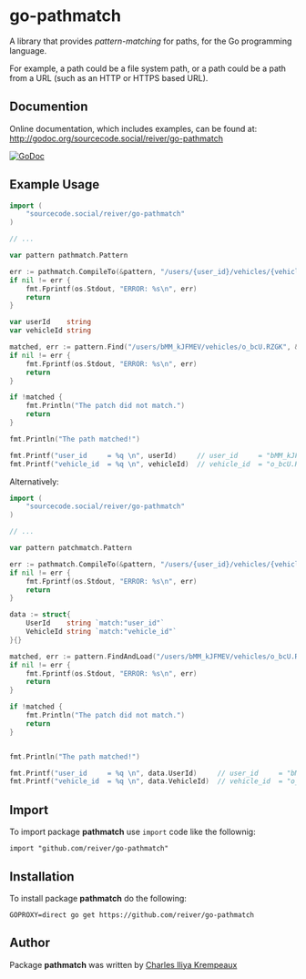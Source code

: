 # go-pathmatch

A library that provides *pattern-matching* for paths, for the Go programming language.

For example, a path could be a file system path, or a path could be a path from a URL (such as an HTTP or HTTPS based URL).


## Documention

Online documentation, which includes examples, can be found at: http://godoc.org/sourcecode.social/reiver/go-pathmatch

[![GoDoc](https://godoc.org/sourcecode.social/reiver/go-pathmatch?status.svg)](https://godoc.org/sourcecode.social/reiver/go-pathmatch)


## Example Usage
```go
import (
	"sourcecode.social/reiver/go-pathmatch"
)

// ...

var pattern pathmatch.Pattern

err := pathmatch.CompileTo(&pattern, "/users/{user_id}/vehicles/{vehicle_id}")
if nil != err {
	fmt.Fprintf(os.Stdout, "ERROR: %s\n", err)
	return
}

var userId    string
var vehicleId string

matched, err := pattern.Find("/users/bMM_kJFMEV/vehicles/o_bcU.RZGK", &userId, &vehicleId)
if nil != err {
	fmt.Fprintf(os.Stdout, "ERROR: %s\n", err)
	return
}

if !matched {
	fmt.Println("The patch did not match.")
	return
}

fmt.Println("The path matched!")

fmt.Printf("user_id     = %q \n", userId)     // user_id     = "bMM_kJFMEV"
fmt.Printf("vehicle_id  = %q \n", vehicleId)  // vehicle_id  = "o_bcU.RZGK"
```

Alternatively:
```go
import (
	"sourcecode.social/reiver/go-pathmatch"
)

// ...

var pattern patchmatch.Pattern

err := pathmatch.CompileTo(&pattern, "/users/{user_id}/vehicles/{vehicle_id}")
if nil != err {
	fmt.Fprintf(os.Stdout, "ERROR: %s\n", err)
	return
}

data := struct{
	UserId    string `match:"user_id"`
	VehicleId string `match:"vehicle_id"`
}{}

matched, err := pattern.FindAndLoad("/users/bMM_kJFMEV/vehicles/o_bcU.RZGK", &data)
if nil != err {
	fmt.Fprintf(os.Stdout, "ERROR: %s\n", err)
	return
}

if !matched {
	fmt.Println("The patch did not match.")
	return
}


fmt.Println("The path matched!")

fmt.Printf("user_id     = %q \n", data.UserId)     // user_id     = "bMM_kJFMEV"
fmt.Printf("vehicle_id  = %q \n", data.VehicleId)  // vehicle_id  = "o_bcU.RZGK"
```

## Import

To import package **pathmatch** use `import` code like the follownig:
```
import "github.com/reiver/go-pathmatch"
```

## Installation

To install package **pathmatch** do the following:
```
GOPROXY=direct go get https://github.com/reiver/go-pathmatch
```

## Author

Package **pathmatch** was written by [Charles Iliya Krempeaux](http://reiver.link)
